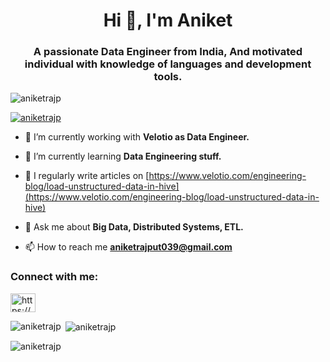 <h1 align="center">Hi 👋, I'm Aniket</h1>
<h3 align="center">A passionate Data Engineer from India, And motivated individual with knowledge of languages and development tools.</h3>

<p align="left"> <img src="https://komarev.com/ghpvc/?username=aniketrajp&label=Profile%20views&color=0e75b6&style=flat" alt="aniketrajp" /> </p>

<p align="left"> <a href="https://github.com/ryo-ma/github-profile-trophy"><img src="https://github-profile-trophy.vercel.app/?username=aniketrajp" alt="aniketrajp" /></a> </p>

- 🔭 I’m currently working with **Velotio as Data Engineer.**

- 🌱 I’m currently learning **Data Engineering stuff.**

- 📝 I regularly write articles on [https://www.velotio.com/engineering-blog/load-unstructured-data-in-hive](https://www.velotio.com/engineering-blog/load-unstructured-data-in-hive)

- 💬 Ask me about **Big Data, Distributed Systems, ETL.**

- 📫 How to reach me **aniketrajput039@gmail.com**

<h3 align="left">Connect with me:</h3>
<p align="left">
<a href="https://linkedin.com/in/https://www.linkedin.com/in/aniket-rajput-b12827171/" target="blank"><img align="center" src="https://raw.githubusercontent.com/rahuldkjain/github-profile-readme-generator/master/src/images/icons/Social/linked-in-alt.svg" alt="https://www.linkedin.com/in/aniket-rajput-b12827171/" height="30" width="40" /></a>
</p>

<p><img align="left" src="https://github-readme-stats.vercel.app/api/top-langs?username=aniketrajp&show_icons=true&locale=en&layout=compact" alt="aniketrajp" /></p>

<p>&nbsp;<img align="center" src="https://github-readme-stats.vercel.app/api?username=aniketrajp&show_icons=true&locale=en" alt="aniketrajp" /></p>

<p><img align="center" src="https://github-readme-streak-stats.herokuapp.com/?user=aniketrajp&" alt="aniketrajp" /></p>
